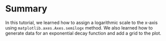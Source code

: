 # Summary

In this tutorial, we learned how to assign a logarithmic scale to the x-axis using `matplotlib.axes.Axes.semilogx` method. We also learned how to generate data for an exponential decay function and add a grid to the plot.
